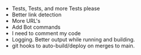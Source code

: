 - Tests, Tests, and more Tests please
- Better link detection
- More URL's
- Add Bot commands
- I need to comment my code
- Logging. Better output while running and building. 
- git hooks to auto-build/deploy on merges to main. 